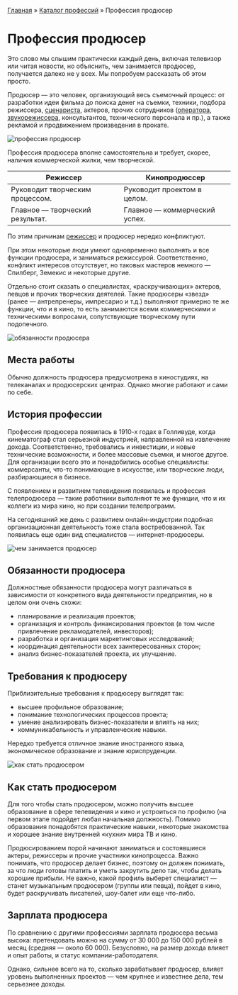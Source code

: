 [Главная](http://enjoy-job.ru/) » [Каталог профессий](http://enjoy-job.ru/professions/) » Профессия продюсер

# Профессия продюсер

Это слово мы слышим практически каждый день, включая телевизор или читая новости, но объяснить, чем занимается продюсер, получается далеко не у всех. Мы попробуем рассказать об этом просто.

Продюсер — это человек, организующий весь съемочный процесс: от разработки идеи фильма до поиска денег на съемки, техники, подбора режиссера, [сценариста](http://enjoy-job.ru/professions/scenarist/), актеров, прочих сотрудников ([оператора](http://enjoy-job.ru/professions/kinooperator/), [звукорежиссера](http://enjoy-job.ru/professions/zvukorezhisser/), консультантов, технического персонала и пр.), а также рекламой и продвижением произведения в прокате.

![профессия продюсер](http://enjoy-job.ru/wp-content/uploads/2015/06/producer1.jpg)

Профессия продюсера вполне самостоятельна и требует, скорее, наличия коммерческой жилки, чем творческой.

| Режиссер                        | Кинопродюссер                 |
| ------------------------------- | ----------------------------- |
| Руководит творческим процессом. | Руководит проектом в целом.   |
| Главное — творческий результат. | Главное — коммерческий успех. |

По этим причинам [режиссер](http://enjoy-job.ru/professions/rezhisser/) и продюсер нередко конфликтуют.

При этом некоторые люди умеют одновременно выполнять и все функции продюсера, и заниматься режиссурой. Соответственно, конфликт интересов отсутствует, но таковых мастеров немного — Спилберг, Земекис и некоторые другие.

Отдельно стоит сказать о специалистах, «раскручивающих» актеров, певцов и прочих творческих деятелей. Такие продюсеры «звезд» (ранее — антрепренеры, импресарио и т.д.) выполняют примерно те же функции, что и в кино, то есть занимаются всеми коммерческими и техническими вопросами, сопутствующие творческому пути подопечного.

![обязанности продюсера](http://enjoy-job.ru/wp-content/uploads/2015/06/producer2.jpg)

## Места работы

Обычно должность продюсера предусмотрена в киностудиях, на телеканалах и продюсерских центрах. Однако многие работают и сами по себе.

## История профессии

Профессия продюсера появилась в 1910-х годах в Голливуде, когда кинематограф стал серьезной индустрией, направленной на извлечение дохода. Соответственно, требовались и инвестиции, и новые технические возможности, и более массовые съемки, и многое другое. Для организации всего это и понадобились особые специалисты: коммерсанты, что-то понимающие в искусстве, или творческие люди, разбирающиеся в бизнесе.

С появлением и развитием телевидения появилась и профессия телепродюсера — такие работники выполняют те же функции, что и их коллеги из мира кино, но при создании телепрограмм.

На сегодняшний же день с развитием онлайн-индустрии подобная организационная деятельность тоже стала востребованной. Так появилась еще один вид специалистов — интернет-продюсеры.

![чем занимается продюсер](http://enjoy-job.ru/wp-content/uploads/2015/06/producer3.jpg)

## Обязанности продюсера

Должностные обязанности продюсера могут различаться в зависимости от конкретного вида деятельности предприятия, но в целом они очень схожи:

- планирование и реализация проектов;
- организация и контроль финансирования проектов (в том числе привлечение рекламодателей, инвесторов);
- разработка и организация маркетинговых исследований;
- координация деятельности всех заинтересованных сторон;
- анализ бизнес-показателей проекта, их улучшение.

## Требования к продюсеру

Приблизительные требования к продюсеру выглядят так:

- высшее профильное образование;
- понимание технологических процессов проекта;
- умение анализировать бизнес-показатели и влиять на них;
- коммуникабельность и управленческие навыки.

Нередко требуется отличное знание иностранного языка, экономическое образование и знание юриспруденции.

![как стать продюсером](http://enjoy-job.ru/wp-content/uploads/2015/06/producer4.jpg)

## Как стать продюсером

Для того чтобы стать продюсером, можно получить высшее образование в сфере телевидения и кино и устроиться по профилю (на первом этапе подойдет любая начальная должность). Помимо образования понадобятся практические навыки, некоторые знакомства и хорошее знание внутренней «кухни» мира ТВ и кино.

Продюсированием порой начинают заниматься и состоявшиеся актеры, режиссеры и прочие участники кинопроцесса. Важно понимать, что продюсер делает бизнес, поэтому он должен понимать, за что люди готовы платить и уметь закрутить дело так, чтобы делать хорошие прибыли. Не важно, какой профиль выберет специалист — станет музыкальным продюсером (группы или певца), пойдет в кино, будет раскручивать писателей, шоу-балет или еще что-либо.

## Зарплата продюсера

По сравнению с другими профессиями зарплата продюсера весьма высока: претендовать можно на сумму от 30 000 до 150 000 рублей в месяц (средняя — около 60 000). Безусловно, на размер дохода влияет и опыт работы, и статус компании-работодателя.

Однако, сильнее всего на то, сколько зарабатывает продюсер, влияет уровень выполненных проектов — чем крупнее и известнее дела, тем серьезнее доходы.